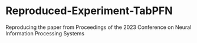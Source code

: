 # Reproduced-Experiment-TabPFN
Reproducing the paper from Proceedings of the 2023 Conference on Neural Information Processing Systems
